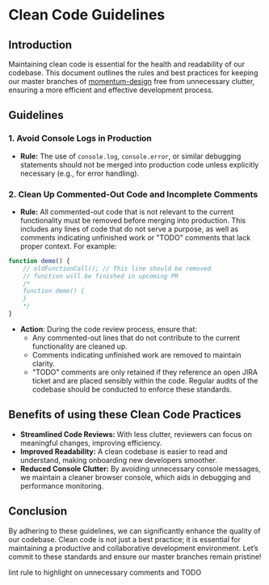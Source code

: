 # Clean Code Guidelines

## Introduction

Maintaining clean code is essential for the health and readability of our codebase. This document outlines the rules and best practices for keeping our master branches of [momentum-design](https://github.com/momentum-design/momentum-design/) free from unnecessary clutter, ensuring a more efficient and effective development process.

## Guidelines

### 1. Avoid Console Logs in Production

- **Rule:** The use of `console.log`, `console.error`, or similar debugging statements should not be merged into production code unless explicitly necessary (e.g., for error handling).

### 2. Clean Up Commented-Out Code and Incomplete Comments

- **Rule:** All commented-out code that is not relevant to the current functionality must be removed before merging into production. This includes any lines of code that do not serve a purpose, as well as comments indicating unfinished work or "TODO" comments that lack proper context. For example:

```js
function demo() {
    // oldFunctionCall(); // This line should be removed
    // function will be finished in upcoming PR
    /*
    function demo() {
    }
    */
}
```

- **Action**: During the code review process, ensure that:  
  - Any commented-out lines that do not contribute to the current functionality are cleaned up.
  - Comments indicating unfinished work are removed to maintain clarity.
  - "TODO" comments are only retained if they reference an open JIRA ticket and are placed sensibly within the code. Regular audits of the codebase should be conducted to enforce these standards.

## Benefits of using these Clean Code Practices

- **Streamlined Code Reviews:** With less clutter, reviewers can focus on meaningful changes, improving efficiency.
- **Improved Readability:** A clean codebase is easier to read and understand, making onboarding new developers smoother.
- **Reduced Console Clutter:** By avoiding unnecessary console messages, we maintain a cleaner browser console, which aids in debugging and performance monitoring.

## Conclusion

By adhering to these guidelines, we can significantly enhance the quality of our codebase. Clean code is not just a best practice; it is essential for maintaining a productive and collaborative development environment. Let’s commit to these standards and ensure our master branches remain pristine!


lint rule to highlight on unnecessary comments and TODO